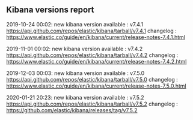 ## Kibana versions report

2019-10-24 00:02: new kibana version available : v7.4.1 https://api.github.com/repos/elastic/kibana/tarball/v7.4.1 changelog : https://www.elastic.co/guide/en/kibana/current/release-notes-7.4.1.html

2019-11-01 00:02: new kibana version available : v7.4.2 https://api.github.com/repos/elastic/kibana/tarball/v7.4.2 changelog : https://www.elastic.co/guide/en/kibana/current/release-notes-7.4.2.html

2019-12-03 00:03: new kibana version available : v7.5.0 https://api.github.com/repos/elastic/kibana/tarball/v7.5.0 changelog : https://www.elastic.co/guide/en/kibana/current/release-notes-7.5.0.html

2020-01-21 20:23: new kibana version available : v7.5.2 https://api.github.com/repos/elastic/kibana/tarball/v7.5.2 changelog : https://github.com/elastic/kibana/releases/tag/v7.5.2

